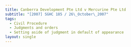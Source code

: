 ```yaml
---
title: Canberra Development Pte Ltd v Mercurine Pte Ltd
subtitle: "[2007] SGHC 185 / 26\_October\_2007"
tags:
  - Civil Procedure
  - Judgments and orders
  - Setting aside of judgment in default of appearance
layout: single
---
```


